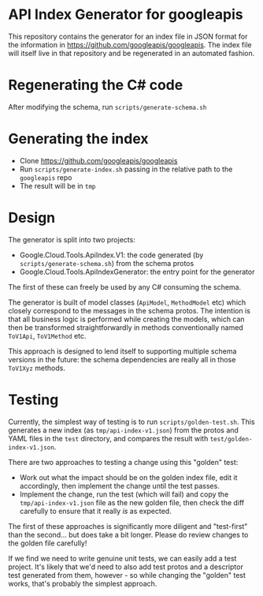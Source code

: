 # API Index Generator for googleapis

This repository contains the generator for an index file in JSON
format for the information in https://github.com/googleapis/googleapis.
The index file will itself live in that repository and be
regenerated in an automated fashion.

# Regenerating the C# code

After modifying the schema, run `scripts/generate-schema.sh`

# Generating the index

- Clone https://github.com/googleapis/googleapis
- Run `scripts/generate-index.sh` passing in the relative path
  to the `googleapis` repo
- The result will be in `tmp`

# Design

The generator is split into two projects:

- Google.Cloud.Tools.ApiIndex.V1: the code generated (by
  `scripts/generate-schema.sh`) from the schema protos
- Google.Cloud.Tools.ApiIndexGenerator: the entry point for the
  generator

The first of these can freely be used by any C# consuming the schema.

The generator is built of model classes (`ApiModel`, `MethodModel`
etc) which closely correspond to the messages in the schema protos.
The intention is that all business logic is performed while creating
the models, which can then be transformed straightforwardly in
methods conventionally named `ToV1Api`, `ToV1Method` etc.

This approach is designed to lend itself to supporting multiple
schema versions in the future: the schema dependencies are really
all in those `ToV1Xyz` methods.

# Testing

Currently, the simplest way of testing is to run
`scripts/golden-test.sh`. This generates a new index (as
`tmp/api-index-v1.json`) from the protos and YAML files in the
`test` directory, and compares the result with
`test/golden-index-v1.json`.

There are two approaches to testing a change using this "golden" test:

- Work out what the impact should be on the golden index file, edit
  it accordingly, then implement the change until the test passes.
- Implement the change, run the test (which will fail) and copy
  the `tmp/api-index-v1.json` file as the new golden file,
  then check the diff carefully to ensure that it really *is*
  as expected.

The first of these approaches is significantly more diligent and
"test-first" than the second... but does take a bit longer. Please
do review changes to the golden file carefully!

If we find we need to write genuine unit tests, we can easily add a
test project. It's likely that we'd need to also add test protos and
a descriptor test generated from them, however - so while changing
the "golden" test works, that's probably the simplest approach.
